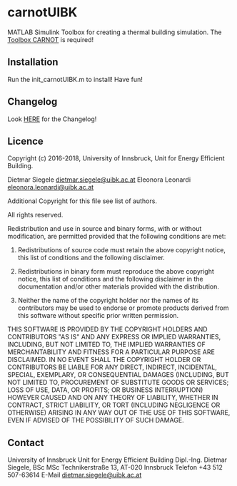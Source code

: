 # carnotUIBK
MATLAB Simulink Toolbox for creating a thermal building simulation.
The [Toolbox CARNOT](https://de.mathworks.com/matlabcentral/fileexchange/68890-carnot-toolbox) is required!

## Installation
Run the init_carnotUIBK.m to install! Have fun!

## Changelog
Look [HERE](https://github.com/siegeledietmar/carnotUIBK/blob/master/CHANGELOG.md) for the Changelog!

## Licence

Copyright (c) 2016-2018, University of Innsbruck, Unit for Energy Efficient Building.

Dietmar Siegele     dietmar.siegele@uibk.ac.at
Eleonora Leonardi   eleonora.leonardi@uibk.ac.at

Additional Copyright for this file see list of authors.

All rights reserved.

Redistribution and use in source and binary forms, with or without modification, are permitted provided that the following conditions are met:

1. Redistributions of source code must retain the above copyright notice, this list of conditions and the following disclaimer.

2. Redistributions in binary form must reproduce the above copyright notice, this list of conditions and the following disclaimer in the documentation and/or other materials provided with the distribution.

3. Neither the name of the copyright holder nor the names of its contributors may be used to endorse or promote products derived from this software without specific prior written permission.

THIS SOFTWARE IS PROVIDED BY THE COPYRIGHT HOLDERS AND CONTRIBUTORS "AS IS" AND ANY EXPRESS OR IMPLIED WARRANTIES, INCLUDING, BUT NOT LIMITED TO, THE IMPLIED WARRANTIES OF MERCHANTABILITY AND FITNESS FOR A PARTICULAR PURPOSE ARE DISCLAIMED. IN NO EVENT SHALL THE COPYRIGHT HOLDER OR CONTRIBUTORS BE LIABLE FOR ANY DIRECT, INDIRECT, INCIDENTAL, SPECIAL, EXEMPLARY, OR CONSEQUENTIAL DAMAGES (INCLUDING, BUT NOT LIMITED TO, PROCUREMENT OF SUBSTITUTE GOODS OR SERVICES; LOSS OF USE, DATA, OR PROFITS; OR BUSINESS INTERRUPTION) HOWEVER CAUSED AND ON ANY THEORY OF LIABILITY, WHETHER IN CONTRACT, STRICT LIABILITY, OR TORT (INCLUDING NEGLIGENCE OR OTHERWISE) ARISING IN ANY WAY OUT OF THE USE OF THIS SOFTWARE, EVEN IF ADVISED OF THE POSSIBILITY OF SUCH DAMAGE.

## Contact
University of Innsbruck
Unit for Energy Efficient Building
Dipl.-Ing. Dietmar Siegele, BSc MSc
Technikerstraße 13, AT-020 Innsbruck
Telefon  +43 512 507-63614
E-Mail    dietmar.siegele@uibk.ac.at
